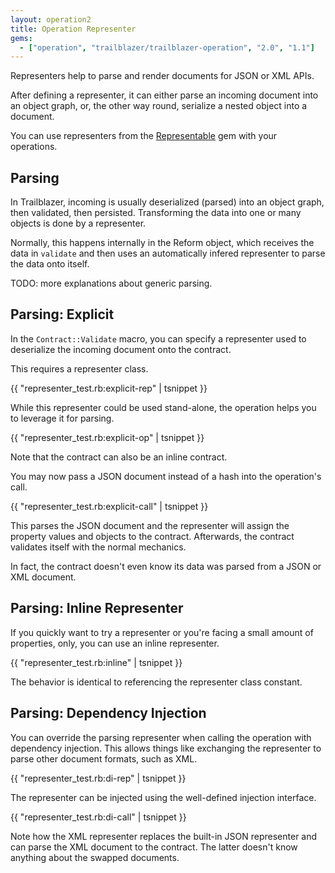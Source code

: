 ```yaml
---
layout: operation2
title: Operation Representer
gems:
  - ["operation", "trailblazer/trailblazer-operation", "2.0", "1.1"]
---
```


Representers help to parse and render documents for JSON or XML APIs.

After defining a representer, it can either parse an incoming document into an object graph, or, the other way round, serialize a nested object into a document.

You can use representers from the [Representable](/gems/representable) gem with your operations.

## Parsing

In Trailblazer, incoming is usually deserialized (parsed) into an object graph, then validated, then persisted. Transforming the data into one or many objects is done by a representer.

Normally, this happens internally in the Reform object, which receives the data in `validate` and then uses an automatically infered representer to parse the data onto itself.

<!-- Basically, this happens. -->

TODO: more explanations about generic parsing.


## Parsing: Explicit

In the `Contract::Validate` macro, you can specify a representer used to deserialize the incoming document onto the contract.

This requires a representer class.

{{  "representer_test.rb:explicit-rep" | tsnippet }}

While this representer could be used stand-alone, the operation helps you to leverage it for parsing.

{{  "representer_test.rb:explicit-op" | tsnippet }}

Note that the contract can also be an inline contract.

You may now pass a JSON document instead of a hash into the operation's call.

{{  "representer_test.rb:explicit-call" | tsnippet }}

This parses the JSON document and the representer will assign the property values and objects to the contract. Afterwards, the contract validates itself with the normal mechanics.

In fact, the contract doesn't even know its data was parsed from a JSON or XML document.

## Parsing: Inline Representer

If you quickly want to try a representer or you're facing a small amount of properties, only, you can use an inline representer.

{{  "representer_test.rb:inline" | tsnippet }}

The behavior is identical to referencing the representer class constant.

## Parsing: Dependency Injection

You can override the parsing representer when calling the operation with dependency injection. This allows things like exchanging the representer to parse other document formats, such as XML.

{{  "representer_test.rb:di-rep" | tsnippet }}

The representer can be injected using the well-defined injection interface.

{{  "representer_test.rb:di-call" | tsnippet }}

Note how the XML representer replaces the built-in JSON representer and can parse the XML document to the contract. The latter doesn't know anything about the swapped documents.
